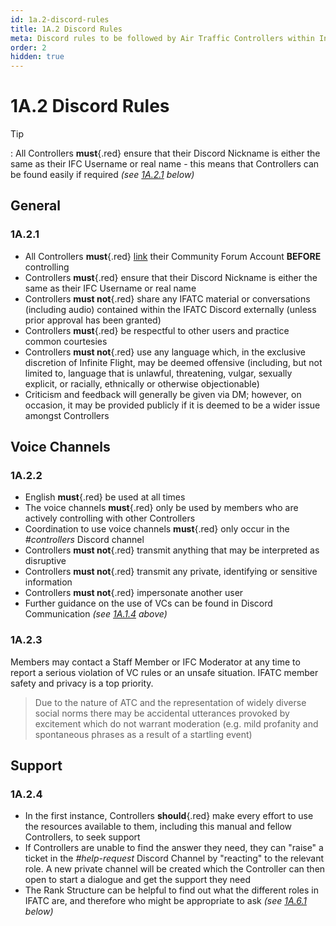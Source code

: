 ```yaml
---
id: 1a.2-discord-rules
title: 1A.2 Discord Rules
meta: Discord rules to be followed by Air Traffic Controllers within Infinite Flight.
order: 2
hidden: true
---
```


# 1A.2  Discord Rules

 

Tip

: All Controllers **must**{.red} ensure that their Discord Nickname is either the same as their IFC Username or real name - this means that Controllers can be found easily if required *(see [1A.2.1](/guide/atc-manual/1a.-administration/1a.2-discord-rules#1a.2.1) below)*



## General

### 1A.2.1

- All Controllers **must**{.red} [link](/guide/getting-started-guide/home-user-interface/user-profile#linking-community-forum-account) their Community Forum Account **BEFORE** controlling
- Controllers **must**{.red} ensure that their Discord Nickname is either the same as their IFC Username or real name
- Controllers **must not**{.red} share any IFATC material or conversations (including audio) contained within the IFATC Discord externally (unless prior approval has been granted)
- Controllers **must**{.red} be respectful to other users and practice common courtesies
- Controllers **must not**{.red} use any language which, in the exclusive discretion of Infinite Flight, may be deemed offensive (including, but not limited to, language that is unlawful, threatening, vulgar, sexually explicit, or racially, ethnically or otherwise objectionable)
- Criticism and feedback will generally be given via DM; however, on occasion, it may be provided publicly if it is deemed to be a wider issue amongst Controllers



## Voice Channels

### 1A.2.2

- English **must**{.red} be used at all times
- The voice channels **must**{.red} only be used by members who are actively controlling with other Controllers
- Coordination to use voice channels **must**{.red} only occur in the *#controllers* Discord channel
- Controllers **must not**{.red} transmit anything that may be interpreted as disruptive
- Controllers **must not**{.red} transmit any private, identifying or sensitive information
- Controllers **must not**{.red} impersonate another user
- Further guidance on the use of VCs can be found in Discord Communication *(see [1A.1.4](/guide/atc-manual/1a.-administration/1a.1-discord-communication#1a.1.4) above)*



### 1A.2.3

Members may contact a Staff Member or IFC Moderator at any time to report a serious violation of VC rules or an unsafe situation. IFATC member safety and privacy is a top priority.

> Due to the nature of ATC and the representation of widely diverse social norms there may be accidental utterances provoked by excitement which do not warrant moderation (e.g. mild profanity and spontaneous phrases as a result of a startling event)



## Support

### 1A.2.4

- In the first instance, Controllers **should**{.red} make every effort to use the resources available to them, including this manual and fellow Controllers, to seek support
- If Controllers are unable to find the answer they need, they can "raise" a ticket in the *#help-request* Discord Channel by "reacting" to the relevant role. A new private channel will be created which the Controller can then open to start a dialogue and get the support they need
- The Rank Structure can be helpful to find out what the different roles in IFATC are, and therefore who might be appropriate to ask *(see [1A.6.1](/guide/atc-manual/1a.-administration/1a.6-rank-structure#1a.6.1) below)*

